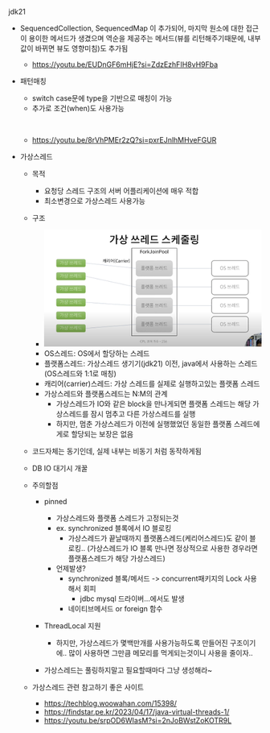 jdk21

- SequencedCollection, SequencedMap 이 추가되어, 마지막 원소에 대한 접근이 용이한 메서드가 생겼으며 역순을 제공주는 메서드(뷰를 리턴해주기때문에, 내부값이 바뀌면 뷰도 영향미침)도 추가됨
  - https://youtu.be/EUDnGF6mHjE?si=ZdzEzhFIH8vH9Fba
- 패턴매칭
  - switch case문에 type을 기반으로 매칭이 가능
  - 추가로 조건(when)도 사용가능
  ```java
    
  ```
  - https://youtu.be/8rVhPMEr2zQ?si=pxrEJnlhMHveFGUR

- 가상스레드
  - 목적
    - 요청당 스레드 구조의 서버 어플리케이션에 매우 적합
    - 최소변경으로 가상스레드 사용가능
  - 구조
    - ![](2023-12-27-11-33-46.png)
    - OS스레드: OS에서 할당하는 스레드
    - 플랫폼스레드: 가상스레드 생기기(jdk21) 이전, java에서 사용하는 스레드 (OS스레드와 1:1로 매칭)
    - 캐리어(carrier)스레드: 가상 스레드를 실제로 실행하고있는 플랫폼 스레드
    - 가상스레드와 플랫폼스레드는 N:M의 관계
      - 가상스레드가 IO와 같은 block을 만나게되면 플랫폼 스레드는 해당 가상스레드를 잠시 멈추고 다른 가상스레드를 실행
      - 하지만, 멈춘 가상스레드가 이전에 실행했었던 동일한 플랫폼 스레드에게로 할당되는 보장은 없음
  - 코드자체는 동기인데, 실제 내부는 비동기 처럼 동작하게됨
  - DB IO 대기시 개꿀
  - 주의할점
    - pinned
      - 가상스레드와 플랫폼 스레드가 고정되는것
      - ex. synchronized 블록에서 IO 블로킹
        - 가상스레드가 끝날때까지 플랫폼스레드(케리어스레드)도 같이 블로킹.. (가상스레드가 IO 블록 만나면 정상적으로 사용한 경우라면 플랫폼스레드가 해당 가상스레드) 
      - 언제발생?
        - synchronized 블록/메서드 -> concurrent패키지의 Lock 사용해서 회피 
          - jdbc mysql 드라이버...에서도 발생
        - 네이티브메서드 or foreign 함수
          
    - ThreadLocal 지원
      - 하지만, 가상스레드가 몇백만개를 사용가능하도록 만들어진 구조이기에.. 많이 사용하면 그만큼 메모리를 먹게되는것이니 사용을 줄이자..
    - 가상스레드는 풀링하지말고 필요할때마다 그냥 생성해라~


  - 가상스레드 관련 참고하기 좋은 사이트
    - https://techblog.woowahan.com/15398/
    - https://findstar.pe.kr/2023/04/17/java-virtual-threads-1/
    - https://youtu.be/srpOD6WIasM?si=2nJoBWstZoKOTR9L